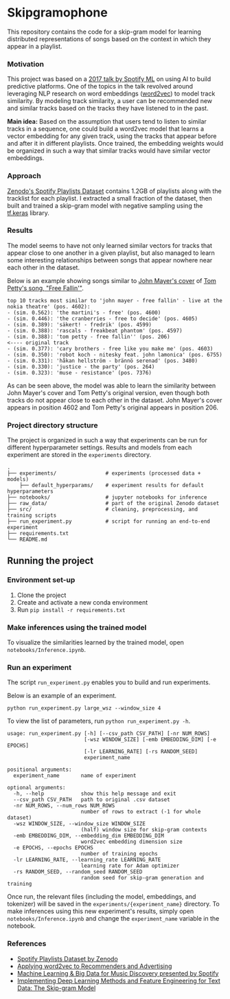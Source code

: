 # Skipgramophone

This repository contains the code for a skip-gram model for learning distributed representations of songs based on the context in which they appear in a playlist.

### Motivation

This project was based on a [2017 talk by Spotify ML](https://youtu.be/HKW_v0xLHH4) on using AI to build predictive platforms. One of the topics in the talk revolved around leveraging NLP research on word embeddings ([word2vec](https://arxiv.org/abs/1301.3781)) to model track similarity. By modeling track similarity, a user can be recommended new and similar tracks based on the tracks they have listened to in the past.

**Main idea:** Based on the assumption that users tend to listen to similar tracks in a sequence, one could build a word2vec model that learns a vector embedding for any given track, using the tracks that appear before and after it in different playlists. Once trained, the embedding weights would be organized in such a way that similar tracks would have similar vector embeddings.

### Approach

[Zenodo's Spotify Playlists Dataset](https://zenodo.org/record/2594557) contains 1.2GB of playlists along with the tracklist for each playlist. I extracted a small fraction of the dataset, then built and trained a skip-gram model with negative sampling using the [tf.keras](https://www.tensorflow.org/api_docs/python/tf/keras) library.

### Results

The model seems to have not only learned similar vectors for tracks that appear close to one another in a given playlist, but also managed to learn some interesting relationships between songs that appear nowhere near each other in the dataset.

Below is an example showing songs similar to [John Mayer's cover](https://youtu.be/20Ov0cDPZy8) of [Tom Petty's song, "Free Fallin'"](https://youtu.be/1lWJXDG2i0A).

```
top 10 tracks most similar to 'john mayer - free fallin' - live at the nokia theatre' (pos. 4602):
- (sim. 0.562): 'the martini's - free' (pos. 4600)
- (sim. 0.446): 'the cranberries - free to decide' (pos. 4605)
- (sim. 0.389): 'säkert! - fredrik' (pos. 4599)
- (sim. 0.388): 'rascals - freakbeat phantom' (pos. 4597)
- (sim. 0.388): 'tom petty - free fallin'' (pos. 206)                     <---- original track
- (sim. 0.377): 'cary brothers - free like you make me' (pos. 4603)
- (sim. 0.350): 'robot koch - nitesky feat. john lamonica' (pos. 6755)
- (sim. 0.331): 'håkan hellström - brännö serenad' (pos. 3480)
- (sim. 0.330): 'justice - the party' (pos. 264)
- (sim. 0.323): 'muse - resistance' (pos. 7376)
```

As can be seen above, the model was able to learn the similarity between John Mayer's cover and Tom Petty's original version, even though both tracks do not appear close to each other in the dataset. John Mayer's cover appears in position 4602 and Tom Petty's original appears in position 206.

### Project directory structure

The project is organized in such a way that experiments can be run for different hyperparameter settings. Results and models from each experiment are stored in the `experiments` directory.

```
.
├── experiments/                # experiments (processed data + models)
    ├── default_hyperparams/    # experiment results for default hyperparameters
├── notebooks/                  # jupyter notebooks for inference
├── raw_data/                   # part of the original Zenodo dataset
├── src/                        # cleaning, preprocessing, and training scripts
├── run_experiment.py           # script for running an end-to-end experiment
├── requirements.txt
└── README.md
```

## Running the project

### Environment set-up

1. Clone the project
2. Create and activate a new conda environment
3. Run `pip install -r requirements.txt`

### Make inferences using the trained model

To visualize the similarities learned by the trained model, open `notebooks/Inference.ipynb`.

### Run an experiment

The script `run_experiment.py` enables you to build and run experiments. 

Below is an example of an experiment.

```
python run_experiment.py large_wsz --window_size 4
```

To view the list of parameters, run `python run_experiment.py -h`.

```
usage: run_experiment.py [-h] [--csv_path CSV_PATH] [-nr NUM_ROWS]
                         [-wsz WINDOW_SIZE] [-emb EMBEDDING_DIM] [-e EPOCHS]
                         [-lr LEARNING_RATE] [-rs RANDOM_SEED]
                         experiment_name

positional arguments:
  experiment_name       name of experiment

optional arguments:
  -h, --help            show this help message and exit
  --csv_path CSV_PATH   path to original .csv dataset
  -nr NUM_ROWS, --num_rows NUM_ROWS
                        number of rows to extract (-1 for whole dataset)
  -wsz WINDOW_SIZE, --window_size WINDOW_SIZE
                        (half) window size for skip-gram contexts
  -emb EMBEDDING_DIM, --embedding_dim EMBEDDING_DIM
                        word2vec embedding dimension size
  -e EPOCHS, --epochs EPOCHS
                        number of training epochs
  -lr LEARNING_RATE, --learning_rate LEARNING_RATE
                        learning rate for Adam optimizer
  -rs RANDOM_SEED, --random_seed RANDOM_SEED
                        random seed for skip-gram generation and training
```

Once run, the relevant files (including the model, embeddings, and tokenizer) will be saved in the `experiments/{experiment_name}` directory. To make inferences using this new experiment's results, simply open `notebooks/Inference.ipynb` and change the `experiment_name` variable in the notebook.

### References

- [Spotify Playlists Dataset by Zenodo](https://zenodo.org/record/2594557)
- [Applying word2vec to Recommenders and Advertising](https://mccormickml.com/2018/06/15/applying-word2vec-to-recommenders-and-advertising/)
- [Machine Learning & Big Data for Music Discovery presented by Spotify](https://youtu.be/HKW_v0xLHH4) 
- [Implementing Deep Learning Methods and Feature Engineering for Text Data: The Skip-gram Model](https://www.kdnuggets.com/2018/04/implementing-deep-learning-methods-feature-engineering-text-data-skip-gram.html)
